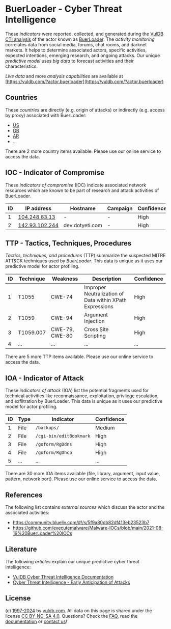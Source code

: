 # BuerLoader - Cyber Threat Intelligence

These _indicators_ were reported, collected, and generated during the [VulDB CTI analysis](https://vuldb.com/?kb.cti) of the actor known as [BuerLoader](https://vuldb.com/?actor.buerloader). The _activity monitoring_ correlates data from social media, forums, chat rooms, and darknet markets. It helps to determine associated actors, specific activities, expected intentions, emerging research, and ongoing attacks. Our unique _predictive model_ uses _big data_ to forecast activities and their characteristics.

_Live data_ and more _analysis capabilities_ are available at [https://vuldb.com/?actor.buerloader](https://vuldb.com/?actor.buerloader)

## Countries

These _countries_ are directly (e.g. origin of attacks) or indirectly (e.g. access by proxy) associated with BuerLoader:

* [US](https://vuldb.com/?country.us)
* [GB](https://vuldb.com/?country.gb)
* [AR](https://vuldb.com/?country.ar)
* ...

There are 2 more country items available. Please use our online service to access the data.

## IOC - Indicator of Compromise

These _indicators of compromise_ (IOC) indicate associated network resources which are known to be part of research and attack activities of BuerLoader.

ID | IP address | Hostname | Campaign | Confidence
-- | ---------- | -------- | -------- | ----------
1 | [104.248.83.13](https://vuldb.com/?ip.104.248.83.13) | - | - | High
2 | [142.93.102.244](https://vuldb.com/?ip.142.93.102.244) | dev.dotyeti.com | - | High

## TTP - Tactics, Techniques, Procedures

_Tactics, techniques, and procedures_ (TTP) summarize the suspected MITRE ATT&CK techniques used by _BuerLoader_. This data is unique as it uses our predictive model for actor profiling.

ID | Technique | Weakness | Description | Confidence
-- | --------- | -------- | ----------- | ----------
1 | T1055 | CWE-74 | Improper Neutralization of Data within XPath Expressions | High
2 | T1059 | CWE-94 | Argument Injection | High
3 | T1059.007 | CWE-79, CWE-80 | Cross Site Scripting | High
4 | ... | ... | ... | ...

There are 5 more TTP items available. Please use our online service to access the data.

## IOA - Indicator of Attack

These _indicators of attack_ (IOA) list the potential fragments used for technical activities like reconnaissance, exploitation, privilege escalation, and exfiltration by BuerLoader. This data is unique as it uses our predictive model for actor profiling.

ID | Type | Indicator | Confidence
-- | ---- | --------- | ----------
1 | File | `/backups/` | Medium
2 | File | `/cgi-bin/editBookmark` | High
3 | File | `/goform/RgDdns` | High
4 | File | `/goform/RgDhcp` | High
5 | ... | ... | ...

There are 30 more IOA items available (file, library, argument, input value, pattern, network port). Please use our online service to access the data.

## References

The following list contains _external sources_ which discuss the actor and the associated activities:

* https://community.blueliv.com/#!/s/5f9a80db82df413eb23523b7
* https://github.com/executemalware/Malware-IOCs/blob/main/2021-08-19%20BuerLoader%20IOCs

## Literature

The following _articles_ explain our unique predictive cyber threat intelligence:

* [VulDB Cyber Threat Intelligence Documentation](https://vuldb.com/?kb.cti)
* [Cyber Threat Intelligence - Early Anticipation of Attacks](https://www.scip.ch/en/?labs.20201022)

## License

(c) [1997-2024](https://vuldb.com/?kb.changelog) by [vuldb.com](https://vuldb.com/?kb.about). All data on this page is shared under the license [CC BY-NC-SA 4.0](https://creativecommons.org/licenses/by-nc-sa/4.0/). Questions? Check the [FAQ](https://vuldb.com/?kb.faq), read the [documentation](https://vuldb.com/?kb) or [contact us](https://vuldb.com/?contact)!
